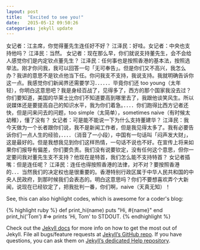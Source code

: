 ```yaml
---
layout: post
title:  "Excited to see you!"
date:   2015-05-12 09:50:26
categories: jekyll update
---
```


女记者：江主席，你觉得董先生连任好不好？
江泽民：好哇。女记者：中央也支持他吗？
江泽民：当然。
女记者：现在那么早，你们就说支持董先生，会不会给人感觉你们是内定钦点董先生？
江泽民：任何事也是按照香港的基本法，按照选举法。刚才你问我，我可以回答一句「无可奉告」。但是你们又不高兴，我怎么办？我讲的意思不是钦点他当下任。你问我支不支持，我说支持。我就明确告诉你这一点。我感觉你们新闻界还需要学习．．．．．．毕竟你们还 too young（太年轻），你明白这意思吧？我是身经百战了，见得多了，西方的那个国家我没去过？你们要知道，美国的华莱士比你们不知道要高到哪里去了，我跟他谈笑风生。所以说媒体还是要提高自己的知识水平，我为你们着急。．．．．你们跑得比西方记者还快，但是问来问去的问题，too simple（太简单），sometimes naive（有时候太幼稚），懂了没有？
女记者：可是能不能说一下为什么支持董建华？
江泽民：我今天做为一个长者跟你们说，我不是新闻工作者，但是我见得太多了。我有必要告诉你们一点人生的经验，．．．．（消音了一小段），中国有一句话叫「闷声发大财」，这是最好的。但是我想我见到你们这样热情，一句话不说也不好。在宣传上将来如果你们报导有偏差，你们要负责。我们没有说要钦定，没有任何这个意思，但你一定要问我对董先生支不支持？他现在是特首，我们怎么能不支持特首？
女记者插嘴：但是连任呢？
江泽民：连任也得按照香港的法律，对不对？要按照香港的．．．当然我们的决定权也是很重要的。香港特别行政区属于中华人民共和国的中央人民政府，到那时候我们会表态的。明白这意思吗？你们不要想喜欢弄个大新闻，说现在已经钦定了，把我批判一番，你们啊，naive（天真无知）！

See, this can also highlight codes, which is awesome for a coder's blog:

{% highlight ruby %}
def print_hi(name)
  puts "Hi, #{name}"
end
print_hi('Tom')
#=> prints 'Hi, Tom' to STDOUT.
{% endhighlight %}

Check out the [Jekyll docs][jekyll] for more info on how to get the most out of Jekyll. File all bugs/feature requests at [Jekyll’s GitHub repo][jekyll-gh]. If you have questions, you can ask them on [Jekyll’s dedicated Help repository][jekyll-help].

[jekyll]:      http://jekyllrb.com
[jekyll-gh]:   https://github.com/jekyll/jekyll
[jekyll-help]: https://github.com/jekyll/jekyll-help
